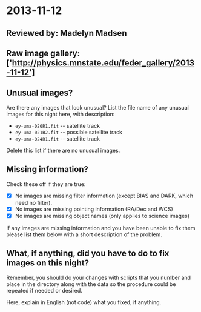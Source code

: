 # 2013-11-12

## Reviewed by:   Madelyn Madsen

## Raw image gallery: ['http://physics.mnstate.edu/feder_gallery/2013-11-12']

## Unusual images?

Are there any images that look unusual? List the file name of any unusual images for this night here, with description:

+ `ey-uma-020R1.fit` -- satellite track
+ `ey-uma-021B2.fit` -- possible satellite track
+ `ey-uma-024R1.fit` -- satellite track

Delete this list if there are no unusual images.

## Missing information?

Check these off if they are true:

- [x] No images are missing filter information (except BIAS and DARK, which need no filter).
- [x] No images are missing pointing information (RA/Dec and WCS)
- [x] No images are missing object names (only applies to science images)

If any images are missing information and you have been unable to fix them please list
them below with a short description of the problem.


## What, if anything, did you have to do to fix images on this night?

Remember, you should do your changes with scripts that you number and place in the
directory along with the data so the procedure could be repeated if needed or
desired.

Here, explain in English (not code) what you fixed, if anything.
